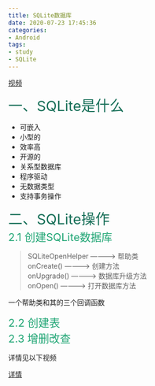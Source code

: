 ```yaml
---
title: SQLite数据库
date: 2020-07-23 17:45:36
categories:
- Android
tags:
- study
- SQLite
---
```

<style>
.title1{
    font-size:36px;
    color:#e7767f;
    /* 桃红 */

}
.title2{
    font-size:29px;
    color:#176f58;
    /* 祖母绿 */
}
.title3{
    font-size:22px;
    color:#21a675;
    /* 石绿 */
}
.title4{
    font-size:15px;
    color:#a8cd34;
    /* 柳绿 */
}
</style>

[视频](https://www.imooc.com/video/13277)
<div class="title2">一、SQLite是什么</div>

+ 可嵌入
+ 小型的
+ 效率高
+ 开源的
+ 关系型数据库
+ 程序驱动
+ 无数据类型
+ 支持事务操作
<div class="title2">二、SQLite操作</div>
<div class="title3">2.1 创建SQLite数据库</div>

>SQLiteOpenHelper ————> 帮助类  
>onCreate()       ————> 创建方法  
>onUpgrade()      ————> 数据库升级方法  
>onOpen()         ————> 打开数据库方法  

一个帮助类和其的三个回调函数

<div class="title3">2.2 创建表</div>

<div class="title3">2.3 增删改查</div>

详情见以下视频

[详情](https://www.imooc.com/video/13277)
